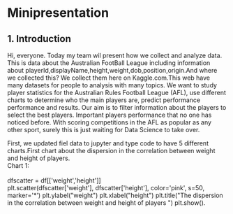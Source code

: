 # Minipresentation 
<html>
<body>
<h2>1. Introduction</h2>
<p>Hi, everyone. Today my team wil present how we collect and analyze data.
This is data about the Australian FootBall League including information about playerId,displayName,height,weight,dob,position,origin.And where we collected this? We collect them here on Kaggle.com.This web have many datasets for people to analysis with many topics. We want to study player statistics for the Australian Rules Football League (AFL), use different charts to determine who the main players are, predict performance performance and results. Our aim is to filter information about the players to select the best players. Important players performance that no one has noticed before. With scoring competitions in the AFL as popular as any other sport, surely this is just waiting for Data Science to take over.</p>
<p>
First, we updated fiel data to jupyter and type code to have 5 different charts.First chart about the dispersion in the correlation between weight and height of players.
<br>Chart 1:</br>
<br>dfscatter = df[['weight','height']]</br>
plt.scatter(dfscatter['weight'], dfscatter['height'], color='pink', s=50, marker='*')
plt.ylabel("weight")
plt.xlabel("height")
plt.title("The dispersion in the correlation between weight and height of players ")
plt.show().</br></p>
</body>
</html>

